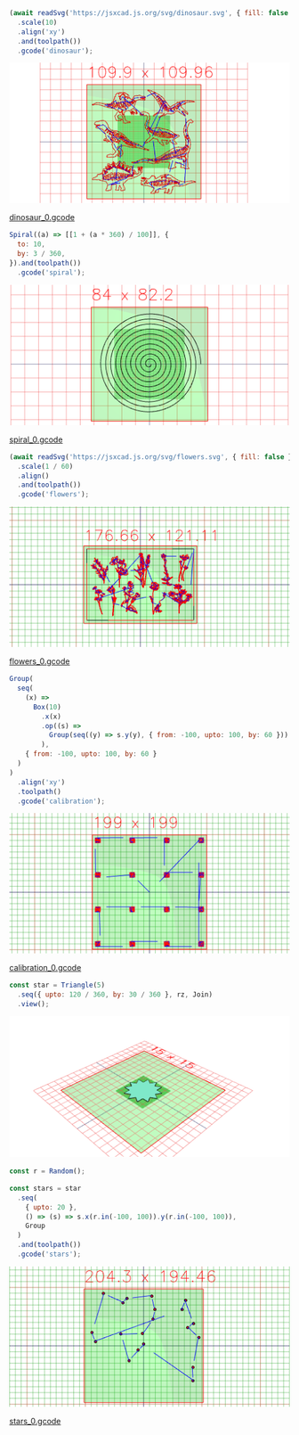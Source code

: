 ```JavaScript
(await readSvg('https://jsxcad.js.org/svg/dinosaur.svg', { fill: false }))
  .scale(10)
  .align('xy')
  .and(toolpath())
  .gcode('dinosaur');
```

![Image](plotter.md.0.png)

[dinosaur_0.gcode](plotter.dinosaur_0.gcode)

```JavaScript
Spiral((a) => [[1 + (a * 360) / 100]], {
  to: 10,
  by: 3 / 360,
}).and(toolpath())
  .gcode('spiral');
```

![Image](plotter.md.1.png)

[spiral_0.gcode](plotter.spiral_0.gcode)

```JavaScript
(await readSvg('https://jsxcad.js.org/svg/flowers.svg', { fill: false }))
  .scale(1 / 60)
  .align()
  .and(toolpath())
  .gcode('flowers');
```

![Image](plotter.md.2.png)

[flowers_0.gcode](plotter.flowers_0.gcode)

```JavaScript
Group(
  seq(
    (x) =>
      Box(10)
        .x(x)
        .op((s) =>
          Group(seq((y) => s.y(y), { from: -100, upto: 100, by: 60 }))
        ),
    { from: -100, upto: 100, by: 60 }
  )
)
  .align('xy')
  .toolpath()
  .gcode('calibration');
```

![Image](plotter.md.3.png)

[calibration_0.gcode](plotter.calibration_0.gcode)

```JavaScript
const star = Triangle(5)
  .seq({ upto: 120 / 360, by: 30 / 360 }, rz, Join)
  .view();
```

![Image](plotter.md.4.png)

```JavaScript
const r = Random();
```

```JavaScript
const stars = star
  .seq(
    { upto: 20 },
    () => (s) => s.x(r.in(-100, 100)).y(r.in(-100, 100)),
    Group
  )
  .and(toolpath())
  .gcode('stars');
```

![Image](plotter.md.5.png)

[stars_0.gcode](plotter.stars_0.gcode)
